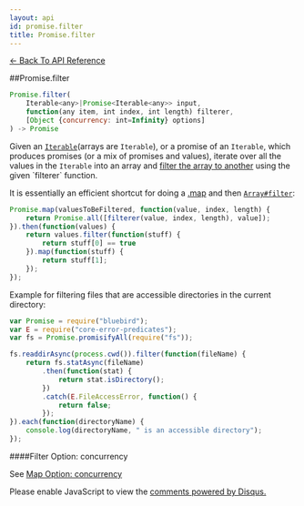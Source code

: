 ```yaml
---
layout: api
id: promise.filter
title: Promise.filter
---
```



[← Back To API Reference](/docs/api-reference.html)
<div class="api-code-section"><markdown>
##Promise.filter

```js
Promise.filter(
    Iterable<any>|Promise<Iterable<any>> input,
    function(any item, int index, int length) filterer,
    [Object {concurrency: int=Infinity} options]
) -> Promise
```

Given an [`Iterable`](https://developer.mozilla.org/en-US/docs/Web/JavaScript/Reference/Iteration_protocols)\(arrays are `Iterable`\), or a promise of an `Iterable`, which produces promises (or a mix of promises and values), iterate over all the values in the `Iterable` into an array and [filter the array to another](http://en.wikipedia.org/wiki/Filter_\(higher-order_function\)) using the given `filterer` function.


It is essentially an efficient shortcut for doing a [.map](.) and then [`Array#filter`](https://developer.mozilla.org/en-US/docs/Web/JavaScript/Reference/Global_Objects/Array/filter):

```js
Promise.map(valuesToBeFiltered, function(value, index, length) {
    return Promise.all([filterer(value, index, length), value]);
}).then(function(values) {
    return values.filter(function(stuff) {
        return stuff[0] == true
    }).map(function(stuff) {
        return stuff[1];
    });
});
```

Example for filtering files that are accessible directories in the current directory:

```js
var Promise = require("bluebird");
var E = require("core-error-predicates");
var fs = Promise.promisifyAll(require("fs"));

fs.readdirAsync(process.cwd()).filter(function(fileName) {
    return fs.statAsync(fileName)
        .then(function(stat) {
            return stat.isDirectory();
        })
        .catch(E.FileAccessError, function() {
            return false;
        });
}).each(function(directoryName) {
    console.log(directoryName, " is an accessible directory");
});
```

####Filter Option: concurrency

See [Map Option: concurrency](#map-option-concurrency)
</markdown></div>

<div id="disqus_thread"></div>
<script type="text/javascript">
    var disqus_title = "Promise.filter";
    var disqus_shortname = "bluebirdjs";
    var disqus_identifier = "disqus-id-promise.filter";
    
    (function() {
        var dsq = document.createElement("script"); dsq.type = "text/javascript"; dsq.async = true;
        dsq.src = "//" + disqus_shortname + ".disqus.com/embed.js";
        (document.getElementsByTagName("head")[0] || document.getElementsByTagName("body")[0]).appendChild(dsq);
    })();
</script>
<noscript>Please enable JavaScript to view the <a href="https://disqus.com/?ref_noscript" rel="nofollow">comments powered by Disqus.</a></noscript>